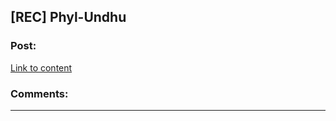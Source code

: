 ## [REC] Phyl-Undhu

### Post:

[Link to content](http://www.amazon.com/gp/product/B00R9Y4MLI?ref%5F=as%5Fli%5Ftl&redirect=true&camp=1789&creative=390957&creativeASIN=B00R9Y4MLI&linkCode=as2&tag=slastacod-20&linkId=EJBEAXJE5ZUNS4JS&pldnSite=1)

### Comments:

---


